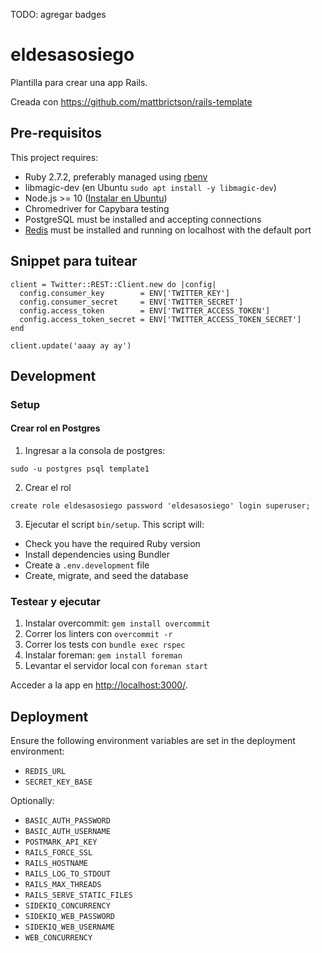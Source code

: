 TODO: agregar badges

# eldesasosiego

Plantilla para crear una app Rails.

Creada con https://github.com/mattbrictson/rails-template

## Pre-requisitos

This project requires:

* Ruby 2.7.2, preferably managed using [rbenv][]
* libmagic-dev (en Ubuntu `sudo apt install -y libmagic-dev`)
* Node.js >= 10 ([Instalar en Ubuntu](https://github.com/nodesource/distributions/blob/master/README.md#debinstall))
* Chromedriver for Capybara testing
* PostgreSQL must be installed and accepting connections
* [Redis][] must be installed and running on localhost with the default port

## Snippet para tuitear
```
client = Twitter::REST::Client.new do |config|
  config.consumer_key        = ENV['TWITTER_KEY']
  config.consumer_secret     = ENV['TWITTER_SECRET']
  config.access_token        = ENV['TWITTER_ACCESS_TOKEN']
  config.access_token_secret = ENV['TWITTER_ACCESS_TOKEN_SECRET']
end

client.update('aaay ay ay')
```

## Development

### Setup

#### Crear rol en Postgres

1. Ingresar a la consola de postgres:
```
sudo -u postgres psql template1
```
2. Crear el rol
```
create role eldesasosiego password 'eldesasosiego' login superuser;
```

3. Ejecutar el script `bin/setup`. This script will:

* Check you have the required Ruby version
* Install dependencies using Bundler
* Create a `.env.development` file
* Create, migrate, and seed the database

### Testear y ejecutar

1. Instalar overcommit: `gem install overcommit`
2. Correr los linters con `overcommit -r`
3. Correr los tests con `bundle exec rspec`
4. Instalar foreman: `gem install foreman`
5. Levantar el servidor local con `foreman start`

Acceder a la app en <http://localhost:3000/>.

## Deployment

Ensure the following environment variables are set in the deployment environment:

* `REDIS_URL`
* `SECRET_KEY_BASE`

Optionally:

* `BASIC_AUTH_PASSWORD`
* `BASIC_AUTH_USERNAME`
* `POSTMARK_API_KEY`
* `RAILS_FORCE_SSL`
* `RAILS_HOSTNAME`
* `RAILS_LOG_TO_STDOUT`
* `RAILS_MAX_THREADS`
* `RAILS_SERVE_STATIC_FILES`
* `SIDEKIQ_CONCURRENCY`
* `SIDEKIQ_WEB_PASSWORD`
* `SIDEKIQ_WEB_USERNAME`
* `WEB_CONCURRENCY`

[rbenv]:https://github.com/sstephenson/rbenv
[redis]:http://redis.io
[Homebrew]:http://brew.sh
